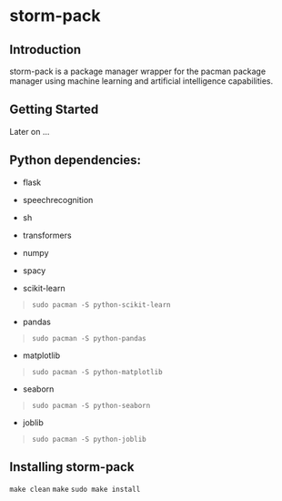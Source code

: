 # storm-pack

## Introduction 

storm-pack is a package manager wrapper for the pacman package manager 
using machine learning and artificial intelligence capabilities.


## Getting Started 

Later on ...


## Python dependencies: 

- flask
- speechrecognition
- sh
- transformers
- numpy
- spacy

- scikit-learn
> `sudo pacman -S python-scikit-learn`



- pandas
> `sudo pacman -S python-pandas`



- matplotlib
> `sudo pacman -S python-matplotlib`


- seaborn
> `sudo pacman -S python-seaborn`

- joblib
> `sudo pacman -S python-joblib`






## Installing storm-pack

`make clean`
`make`
`sudo make install`